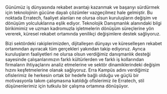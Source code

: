 Günümüz iş dünyasında rekabet avantajı kazanmak ve başarıyı sürdürmek için teknolojinin gücüne dayalı çözümler vazgeçilmez hale gelmiştir. Bu noktada Erratech, faaliyet alanları ne olursa olsun kuruluşların değişim ve dönüşüm yolculuklarına eşlik ediyor. Teknolojik Danışmanlık alanındaki bilgi birikimimiz ve uzman kadromuzla işletmelerin dönüşüm süreçlerine yön vererek, küresel rekabet ortamında yenilikçi değişimlere destek sağlıyoruz.

Bizi sektördeki rakiplerimizden, dijitalleşen dünyayı ve küreselleşen rekabet ortamından ayıracak tüm gerçekleri yakından takip ediyoruz. Ayrıca kuruluşların faaliyetleri ne olursa olsun verdiğimiz danışmanlık desteği sayesinde çalışanlarımızın farklı kültürlerden ve farklı iş kollarından firmaların ihtiyaçlarını analiz etmelerine ve sektör dinamiklerindeki değişim hızını keşfetmelerine olanak sağlıyoruz. Erra Kampüs adını verdiğimiz ofislerimiz ile herkesin ortak bir hedefe bağlı olduğu ve güçlü bir motivasyonla takım çalışmasına katıldığı ofislerimiz ile Erratech, stil düşünenlerimiz için tutkulu bir çalışma ortamına dönüşüyor.
